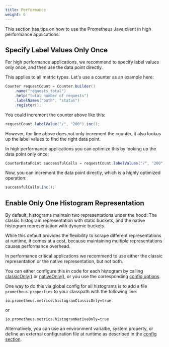 ```yaml
---
title: Performance
weight: 6
---
```


This section has tips on how to use the Prometheus Java client in high performance applications.

Specify Label Values Only Once
------------------------------

For high performance applications, we recommend to specify label values only once, and then use the data point directly.

This applies to all metric types. Let's use a counter as an example here:

```java
Counter requestCount = Counter.builder()
    .name("requests_total")
    .help("total number of requests")
    .labelNames("path", "status")
    .register();
```

You could increment the counter above like this:

```java
requestCount.labelValue("/", "200").inc();
```

However, the line above does not only increment the counter, it also lookus up the label values to find the right data point.

In high performance applications you can optimize this by looking up the data point only once:

```java
CounterDataPoint successfulCalls = requestCount.labelValues("/", "200");
```

Now, you can increment the data point directly, which is a highly optimized operation:

```java
successfulCalls.inc();
```

Enable Only One Histogram Representation
----------------------------------------

By default, histograms maintain two representations under the hood: The classic histogram representation with static buckets, and the native histogram representation with dynamic buckets.

While this default provides the flexibility to scrape different representations at runtime, it comes at a cost, because maintaining multiple representations causes performance overhead.

In performance critical applications we recommend to use either the classic representation or the native representation, but not both.

You can either configure this in code for each histogram by calling [classicOnly()](/client_java/api/io/prometheus/metrics/core/metrics/Histogram.Builder.html#classicOnly()) or [nativeOnly()](/client_java/api/io/prometheus/metrics/core/metrics/Histogram.Builder.html#nativeOnly()), or you use the corresponding [config options](http://localhost:1313/config/config/).

One way to do this via global config for all histograms is to add a file `prometheus.properties` to your classpath with the following line:

```properties
io.prometheus.metrics.histogramClassicOnly=true
```

or

```properties
io.prometheus.metrics.histogramNativeOnly=true
```

Alternatively, you can use an environment varialbe, system property, or define an external configuration file at runtime as described in the [config section](../../config/config).
